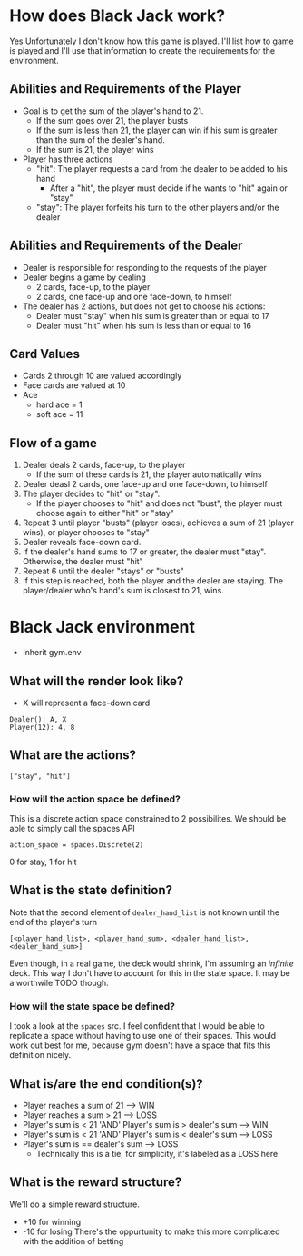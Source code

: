 # How does Black Jack work?
Yes Unfortunately I don't know how this game is played. I'll list how to game is played and I'll use that information to create the requirements for the environment.

## Abilities and Requirements of the Player
* Goal is to get the sum of the player's hand to 21.
    * If the sum goes over 21, the player busts
    * If the sum is less than 21, the player can win if his sum is greater than the sum of the dealer's hand.
    * If the sum is 21, the player wins
* Player has three actions
    * "hit": The player requests a card from the dealer to be added to his hand
        * After a "hit", the player must decide if he wants to "hit" again or "stay"
    * "stay": The player forfeits his turn to the other players and/or the dealer

## Abilities and Requirements of the Dealer
* Dealer is responsible for responding to the requests of the player
* Dealer begins a game by dealing 
    * 2 cards, face-up, to the player
    * 2 cards, one face-up and one face-down, to himself
* The dealer has 2 actions, but does not get to choose his actions:
    * Dealer must "stay" when his sum is greater than or equal to 17
    * Dealer must "hit" when his sum is less than or equal to 16

## Card Values
* Cards 2 through 10 are valued accordingly
* Face cards are valued at 10
* Ace
    * hard ace = 1
    * soft ace = 11

## Flow of a game
1. Dealer deals 2 cards, face-up, to the player
    * If the sum of these cards is 21, the player automatically wins
2. Dealer deasl 2 cards, one face-up and one face-down, to himself
3. The player decides to "hit" or "stay". 
    * If the player chooses to "hit" and does not "bust", the player must choose again to either "hit" or "stay"
4. Repeat 3 until player "busts" (player loses), achieves a sum of 21 (player wins), or player chooses to "stay"
5. Dealer reveals face-down card.
6. If the dealer's hand sums to 17 or greater, the dealer must "stay". Otherwise, the dealer must "hit" 
7. Repeat 6 until the dealer "stays" or "busts"
8. If this step is reached, both the player and the dealer are staying. The player/dealer who's hand's sum is closest to 21, wins.

# Black Jack environment
* Inherit gym.env

## What will the render look like?
* X will represent a face-down card
```
Dealer(): A, X
Player(12): 4, 8
```
## What are the actions?
`["stay", "hit"]`

### How will the action space be defined?
This is a discrete action space constrained to 2 possibilites. We should be able to simply call the spaces API
```
action_space = spaces.Discrete(2)
```
0 for stay, 1 for hit

## What is the state definition?
Note that the second element of `dealer_hand_list` is not known until the end of the player's turn
```
[<player_hand_list>, <player_hand_sum>, <dealer_hand_list>, <dealer_hand_sum>]
``` 
Even though, in a real game, the deck would shrink, I'm assuming an *infinite* deck. This way I don't have to account for this in the state space. It may be a worthwile TODO though.

### How will the state space be defined?
I took a look at the `spaces` src. I feel confident that I would be able to replicate a space without having to use one of their spaces. This would work out best for me, because gym doesn't have a space that fits this definition nicely.

## What is/are the end condition(s)?
* Player reaches a sum of 21                                  --> WIN
* Player reaches a sum > 21                                   --> LOSS 
* Player's sum is < 21 'AND' Player's sum is > dealer's sum   --> WIN
* Player's sum is < 21 'AND' Player's sum is < dealer's sum   --> LOSS
* Player's sum is == dealer's sum                             --> LOSS
    * Technically this is a tie, for simplicity, it's labeled as a LOSS here

## What is the reward structure?
We'll do a simple reward structure. 
* +10 for winning
* -10 for losing
There's the oppurtunity to make this more complicated with the addition of betting 
